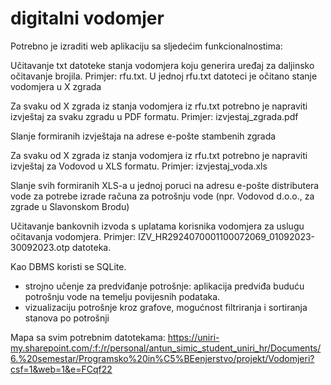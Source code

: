 # digitalni vodomjer

Potrebno je izraditi web aplikaciju sa sljedećim funkcionalnostima: 

Učitavanje txt datoteke stanja vodomjera koju generira uređaj za daljinsko očitavanje brojila. Primjer: rfu.txt. U jednoj rfu.txt datoteci je očitano stanje vodomjera u X zgrada 

Za svaku od X zgrada iz stanja vodomjera iz rfu.txt potrebno je napraviti izvještaj za svaku zgradu u PDF formatu. Primjer: izvjestaj_zgrada.pdf 

Slanje formiranih izvještaja na adrese e-pošte stambenih zgrada  

Za svaku od X zgrada iz stanja vodomjera iz rfu.txt potrebno je  napraviti izvještaj za Vodovod u XLS  formatu. Primjer: izvjestaj_voda.xls 

Slanje svih formiranih XLS-a u jednoj poruci na adresu e-pošte distributera vode za potrebe izrade računa za potrošnju vode (npr. Vodovod d.o.o., za zgrade u Slavonskom Brodu) 

Učitavanje bankovnih izvoda s uplatama korisnika vodomjera za uslugu očitavanja vodomjera. Primjer: IZV_HR2924070001100072069_01092023-30092023.otp datoteka. 

Kao DBMS koristi se SQLite.

- strojno učenje za predviđanje potrošnje: aplikacija predviđa buduću potrošnju vode na temelju povijesnih podataka.
- vizualizaciju potrošnje kroz grafove, mogućnost filtriranja i sortiranja stanova po potrošnji

Mapa sa svim potrebnim datotekama: https://uniri-my.sharepoint.com/:f:/r/personal/antun_simic_student_uniri_hr/Documents/6.%20semestar/Programsko%20in%C5%BEenjerstvo/projekt/Vodomjeri?csf=1&web=1&e=FCqf22
  
